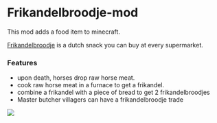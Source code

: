 # Frikandelbroodje-mod
This mod adds a food item to minecraft.

[Frikandelbroodje](https://www.google.com/search?q=frikandelbroodje&tbm=isch&cshid=1638745950387140#imgrc=hveDt9XA7os_CM) is a dutch snack you can buy at every supermarket.
### Features
* upon death, horses drop raw horse meat.
* cook raw horse meat in a furnace to get a frikandel.
* combine a frikandel with a piece of bread to get 2 frikandelbroodjes
* Master butcher villagers can have a frikandelbroodje trade

![](https://user-images.githubusercontent.com/53093908/144768384-a306070a-193a-4b00-a371-046e12c33181.png)